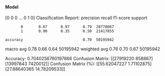 #### Model
[0 0 0 ... 0 1 0]
Classification Report:
              precision    recall  f1-score   support

           0       0.67      0.97      0.79  28778087
           1       0.90      0.35      0.50  21417855

    accuracy                           0.70  50195942
   macro avg       0.78      0.66      0.64  50195942
weighted avg       0.76      0.70      0.67  50195942

Accuracy: 0.7040256760197866
Confusion Matrix:
[[27919220   858867]
 [13997843  7420012]]
Confusion Matrix (%):
[[55.62047227  1.71102875]
 [27.88640365 14.78209533]]
